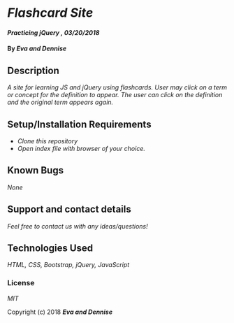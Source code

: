 # _Flashcard Site_

#### _Practicing jQuery , 03/20/2018_

#### By _**Eva and Dennise**_

## Description

_A site for learning JS and jQuery using flashcards. User may click on a term or concept for the definition to appear. The user can click on the definition and the original term appears again._

## Setup/Installation Requirements

* _Clone this repository_
* _Open index file with browser of your choice._

## Known Bugs

_None_

## Support and contact details

_Feel free to contact us with any ideas/questions!_

## Technologies Used

_HTML, CSS, Bootstrap, jQuery, JavaScript_

### License

*MIT*

Copyright (c) 2018 **_Eva and Dennise_**
